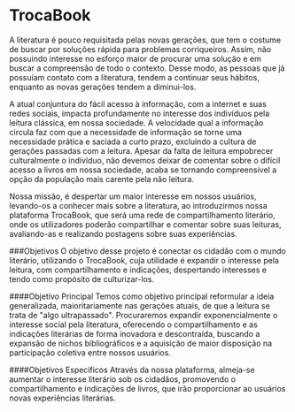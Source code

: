 # TrocaBook

A literatura é pouco requisitada pelas novas gerações, que tem o costume de buscar por soluções rápida para problemas corriqueiros. Assim, não possuindo interesse no esforço maior de procurar uma solução e em buscar a compreensão de todo o contexto. Desse modo, as pessoas que já possuíam contato com a literatura, tendem a continuar seus hábitos, enquanto as novas gerações tendem a diminui-los. 

A atual conjuntura do fácil acesso à informação, com a internet e suas redes sociais, impacta profundamente no interesse dos indivíduos pela leitura clássica, em nossa sociedade. A velocidade qual a informação circula faz com que a necessidade de informação se torne uma necessidade prática e saciada a curto prazo, excluindo a cultura de gerações passadas com a leitura. Apesar da falta de leitura empobrecer culturalmente o indivíduo, não devemos deixar de comentar sobre o difícil acesso a livros em nossa sociedade, acaba se tornando compreensível a opção da população mais carente pela não leitura.

Nossa missão, é despertar um maior interesse em nossos usuários, levando-os a conhecer mais sobre a literatura, ao introduzirmos nossa plataforma TrocaBook, que será uma rede de compartilhamento literário, onde os utilizadores poderão compartilhar e comentar sobre suas leituras, avaliando-as e realizando postagens sobre suas experiências.

###Objetivos
O objetivo desse projeto é conectar os cidadão com o mundo literário, utilizando o TrocaBook, cuja utilidade é expandir o interesse pela leitura, com compartilhamento e indicações, despertando interesses e tendo como propósito de culturizar-los.

####Objetivo Principal
Temos como objetivo principal reformular a ideia generalizada, maioritariamente nas gerações atuais, de que a leitura se trata de "algo ultrapassado". Procuraremos expandir  exponencialmente o interesse social pela literatura, oferecendo o compartilhamento e as indicações literárias de forma inovadora e descontraída, buscando a expansão de nichos bibliográficos e a aquisição de maior disposição na participação coletiva entre nossos usuários.

####Objetivos Específicos
Através da nossa plataforma, almeja-se aumentar o interesse literário sob os cidadãos, promovendo o compartilhamento e indicações de livros, que irão proporcionar ao usuários novas experiências literárias.

